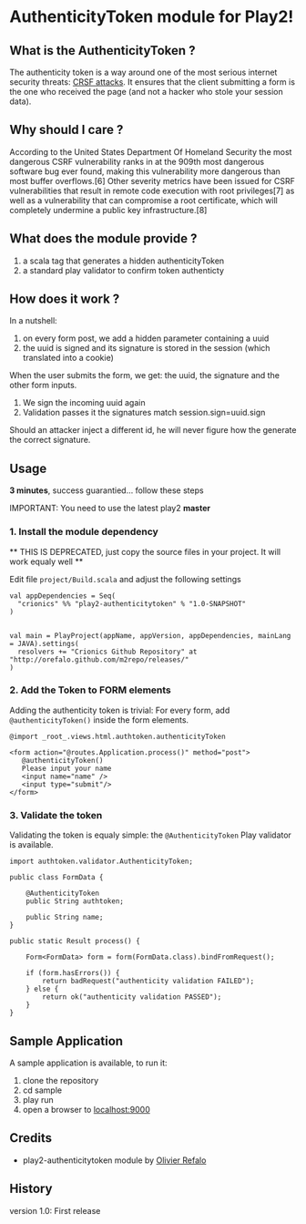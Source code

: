 # AuthenticityToken module for Play2!

## What is the AuthenticityToken ?

The authenticity token is a way around one of the most serious internet security threats: [CRSF attacks](http://en.wikipedia.org/wiki/Cross-site_request_forgery). It ensures that the client submitting a form is the one who received the page (and not a hacker who stole your session data).

## Why should I care ?

According to the United States Department Of Homeland Security the most dangerous CSRF vulnerability ranks in at the 909th most dangerous software bug ever found, making this vulnerability more dangerous than most buffer overflows.[6] Other severity metrics have been issued for CSRF vulnerabilities that result in remote code execution with root privileges[7] as well as a vulnerability that can compromise a root certificate, which will completely undermine a public key infrastructure.[8]

## What does the module provide ?

1. a scala tag that generates a hidden authenticityToken
2. a standard play validator to confirm token authenticty

## How does it work ?

In a nutshell:

1. on every form post, we add a hidden parameter containing a uuid
2. the uuid is signed and its signature is stored in the session (which translated into a cookie) 

When the user submits the form, we get: the uuid, the signature and the other form inputs.

1. We sign the incoming uuid again
2. Validation passes it the signatures match  session.sign=uuid.sign

Should an attacker inject a different id, he will never figure how the generate the correct signature.

## Usage

**3 minutes**, success guarantied… follow these steps

IMPORTANT: You need to use the latest play2 **master**

### 1. Install the module dependency

** THIS IS DEPRECATED, just copy the source files in your project. It will work equaly well **

Edit file `project/Build.scala` and adjust the following settings

```
val appDependencies = Seq(
  "crionics" %% "play2-authenticitytoken" % "1.0-SNAPSHOT"
)


val main = PlayProject(appName, appVersion, appDependencies, mainLang = JAVA).settings(
  resolvers += "Crionics Github Repository" at "http://orefalo.github.com/m2repo/releases/"
)
```

### 2. Add the Token to FORM elements

Adding the authenticity token is trivial: For every form, add `@authenticityToken()` inside the form elements.

```
@import _root_.views.html.authtoken.authenticityToken

<form action="@routes.Application.process()" method="post">
   @authenticityToken()
   Please input your name
   <input name="name" />
   <input type="submit"/>
</form>
```

### 3. Validate the token

Validating the token is equaly simple: the `@AuthenticityToken` Play validator is available.

```
import authtoken.validator.AuthenticityToken;

public class FormData {
	
	@AuthenticityToken
	public String authtoken;
	
	public String name;
}

public static Result process() {

	Form<FormData> form = form(FormData.class).bindFromRequest();

	if (form.hasErrors()) {
		return badRequest("authenticity validation FAILED");
	} else {
		return ok("authenticity validation PASSED");
	}
}
```


## Sample Application

A sample application is available, to run it:

1. clone the repository
2. cd sample
3. play run
4. open a browser to [localhost:9000](http://localhost:9000)


## Credits

* play2-authenticitytoken module by [Olivier Refalo](https://github.com/orefalo)

## History

version 1.0: First release
